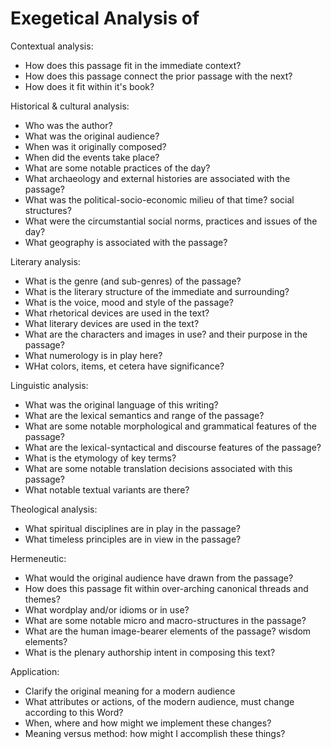﻿# Exegetical Analysis of ###

Contextual analysis:
* How does this passage fit in the immediate context?
* How does this passage connect the prior passage with the next?
* How does it fit within it's book?

Historical & cultural analysis:
* Who was the author?
* What was the original audience?
* When was it originally composed?
* When did the events take place?
* What are some notable practices of the day?
* What archaeology and external histories are associated with the passage?
* What was the political-socio-economic milieu of that time?  social structures?
* What were the circumstantial social norms, practices and issues of the day?
* What geography is associated with the passage?

Literary analysis:
* What is the genre (and sub-genres) of the passage?
* What is the literary structure of the immediate and surrounding?
* What is the voice, mood and style of the passage?
* What rhetorical devices are used in the text?
* What literary devices are used in the text?
* What are the characters and images in use?  and their purpose in the passage?
* What numerology is in play here?
* WHat colors, items, et cetera have significance?

Linguistic analysis:
* What was the original language of this writing?
* What are the lexical semantics and range of the passage?
* What are some notable morphological and grammatical features of the passage?
* What are the lexical-syntactical and discourse features of the passage?
* What is the etymology of key terms?
* What are some notable translation decisions associated with this passage?
* What notable textual variants are there?

Theological analysis:
* What spiritual disciplines are in play in the passage?
* What timeless principles are in view in the passage?

Hermeneutic:
* What would the original audience have drawn from the passage?
* How does this passage fit within over-arching canonical threads and themes?
* What wordplay and/or idioms or in use?
* What are some notable micro and macro-structures in the passage?
* What are the human image-bearer elements of the passage?  wisdom elements?
* What is the plenary authorship intent in composing this text?

Application:
* Clarify the original meaning for a modern audience
* What attributes or actions, of the modern audience, must change according to this Word?
* When, where and how might we implement these changes?
* Meaning versus method: how might I accomplish these things?

